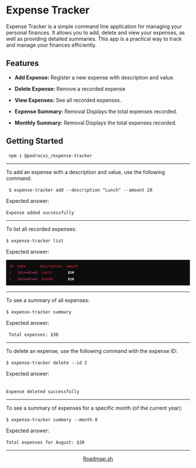 # Expense Tracker 

 Expense Tracker is a simple command line application for managing your personal finances. It allows you to add, delete and view your expenses, as well as providing detailed summaries. This app is a practical way to track and manage your finances efficiently.

## Features
- <strong>Add Expense:</strong> Register a new expense with description and value.

 - <strong>Delete Expense:</strong> Remove a recorded expense

 - <strong>View Expenses:</strong> See all recorded expenses.

 - <strong>Expense Summary:</strong> Removal Displays the total expenses recorded.

 - <strong>Monthly Summary:</strong> Removal Displays the total expenses recorded.


## Getting Started

<code> npm i @pedrocxz_/expense-tracker </code>

<hr>

 To add an expense with a description and value, use the following command:

<code> $ expense-tracker add --description "Lunch" --amount 20
</code>

Expected answer:

<code>Expense added successfully</code>

<hr>

To list all recorded expenses:

<code>$ expense-tracker list
</code>

Expected answer:

![alt text](image-1.png)

<hr>
To see a summary of all expenses:

<code>$ expense-tracker summary </code>

Expected answer:

<code> Total expenses: $30
 </code>

<hr>

To delete an expense, use the following command with the expense ID:

<code>$ expense-tracker delete --id 2
</code>

Expected answer:

<code>
Expense deleted successfully
</code>

<hr>

To see a summary of expenses for a specific month (of the current year):

<code>$ expense-tracker summary --month 8
</code>

Expected answer:

<code>Total expenses for August: $20
</code>

<hr>

<p align="center">
<a href="https://roadmap.sh/projects/expense-tracker" target="_blank" >Roadmap.sh</a>
</p>
